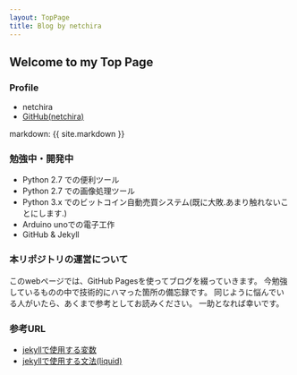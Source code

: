 ```yaml
---
layout: TopPage
title: Blog by netchira
---
```

## Welcome to my Top Page
### Profile
- netchira
- [GitHub(netchira)](https://github.com/netchira/)


markdown: {{ site.markdown }}


### 勉強中・開発中
- Python 2.7 での便利ツール
- Python 2.7 での画像処理ツール
- Python 3.x でのビットコイン自動売買システム(既に大敗.あまり触れないことにします.)
- Arduino unoでの電子工作
- GitHub & Jekyll


### 本リポジトリの運営について
このwebページでは、GitHub Pagesを使ってブログを綴っていきます。
今勉強しているものの中で技術的にハマった箇所の備忘録です。
同じように悩んでいる人がいたら、あくまで参考としてお読みください。
一助となれば幸いです。


### 参考URL
- [jekyllで使用する変数](https://jekyllrb.com/docs/variables/)
- [jekyllで使用する文法(liquid)](https://github.com/Shopify/liquid/wiki/Liquid-for-Designers#for-loops)

